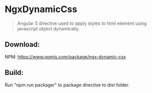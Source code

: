 # NgxDynamicCss

> Angular 5 directive used to apply styles to html element using javascript object dynamically.

## Download:
NPM: https://www.npmjs.com/package/ngx-dynamic-css

## Build:
Run "npm run packager" to package directive to dist folder.